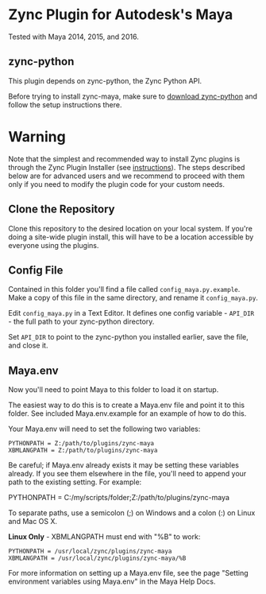 # Zync Plugin for Autodesk's Maya

Tested with Maya 2014, 2015, and 2016.

## zync-python

This plugin depends on zync-python, the Zync Python API.

Before trying to install zync-maya, make sure to [download zync-python](https://github.com/zync/zync-python) and follow the setup instructions there.

# Warning

Note that the simplest and recommended way to install Zync plugins is through the Zync Plugin Installer (see [instructions](https://sites.google.com/site/zyncpublic/doc/install#plugins)). The steps described below are for advanced users and we recommend to proceed with them only if you need to modify the plugin code for your custom needs.

## Clone the Repository

Clone this repository to the desired location on your local system. If you're doing a site-wide plugin install, this will have to be a location accessible by everyone using the plugins.

## Config File

Contained in this folder you'll find a file called ```config_maya.py.example```. Make a copy of this file in the same directory, and rename it ```config_maya.py```.

Edit ```config_maya.py``` in a Text Editor. It defines one config variable - `API_DIR` - the full path to your zync-python directory.

Set `API_DIR` to point to the zync-python you installed earlier, save the file, and close it.

## Maya.env

Now you'll need to point Maya to this folder to load it on startup.

The easiest way to do this is to create a Maya.env file and point it to this folder. See included Maya.env.example for an example of how to do this.

Your Maya.env will need to set the following two variables:

```
PYTHONPATH = Z:/path/to/plugins/zync-maya
XBMLANGPATH = Z:/path/to/plugins/zync-maya
```

Be careful; if Maya.env already exists it may be setting these variables already. If you see them elsewhere in the file, you'll need to append your path to the existing setting. For example:

PYTHONPATH = C:/my/scripts/folder;Z:/path/to/plugins/zync-maya

To separate paths, use a semicolon (;) on Windows and a colon (:) on Linux and Mac OS X.

**Linux Only** - XBMLANGPATH must end with "%B" to work:

```
PYTHONPATH = /usr/local/zync/plugins/zync-maya
XBMLANGPATH = /usr/local/zync/plugins/zync-maya/%B
```

For more information on setting up a Maya.env file, see the page "Setting environment variables using Maya.env" in the Maya Help Docs.
